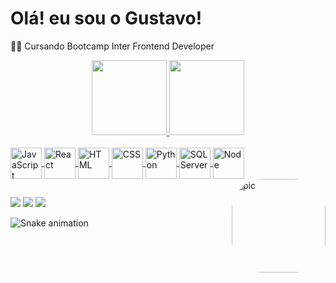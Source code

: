 # Olá! eu sou o Gustavo! 
🧑‍💻 Cursando Bootcamp Inter Frontend Developer

<div align="center">
  <a href="https://github.com/gustav0-Henrique">
  <img height="120em" src="https://github-readme-stats.vercel.app/api?username=gustav0-Henrique&show_icons=true&theme=dark&include_all_commits=true&count_private=true"/>
  <img height="120em" src="https://github-readme-stats.vercel.app/api/top-langs/?username=gustav0-Henrique&layout=compact&langs_count=7&theme=dark"/>
</div>

</div>
<div style="display: inline_block"><br>
  <img align="center" alt="JavaScript" height="50" width="50" src="https://cdn.icon-icons.com/icons2/2108/PNG/512/javascript_icon_130900.png">
  <img align="center" alt="React" height="50" width="50" src="https://cdn.icon-icons.com/icons2/2415/PNG/512/react_original_logo_icon_146374.png">
  <img align="center" alt="HTML" height="50" width="50" src="https://cdn.icon-icons.com/icons2/2107/PNG/512/file_type_html_icon_130541.png">
  <img align="center" alt="CSS" height="50" width="50" src="https://cdn.icon-icons.com/icons2/2107/PNG/512/file_type_css_icon_130661.png">
  <img align="center" alt="Python" height="50" width="50" src="https://cdn.icon-icons.com/icons2/112/PNG/512/python_18894.png">
  <img align="center" alt="SQL Server" height="50" width="50" src="https://cdn.icon-icons.com/icons2/273/PNG/256/icon_sql_256_30046.png">
  <img align="center" alt="Node" height="50" width="50" src="https://cdn.icon-icons.com/icons2/2107/PNG/512/file_type_node_icon_130301.png">
  <img align="right" alt="pic" style="border-radius:50px;" src="https://c.tenor.com/Z_Ah8rkdZ4YAAAAC/walking-code.gif" height="150">
</div>
  
  ##
 
<div> 
 
 
<div> 

<div> 
  <a href="https://instagram.com/rafaballerini" target="_blank"><img src="https://img.shields.io/badge/-Instagram-%23E4405F?style=for-the-badge&logo=instagram&logoColor=white" target="_blank"></a> 
  <a href = "mailto:contatorafaballerini@gmail.com"><img src="https://img.shields.io/badge/-Gmail-%23333?style=for-the-badge&logo=gmail&logoColor=white" target="_blank"></a>
  <a href="https://www.linkedin.com/in/gustavohenrique10/" target="_blank"><img src="https://img.shields.io/badge/-LinkedIn-%230077B5?style=for-the-badge&logo=linkedin&logoColor=white" target="_blank"></a> 

  

![Snake animation](https://github.com/gustav0-Henrique/gustav0-Henrique/blob/main/dist/github-contribution-grid-snake.svg)
 
</div>
